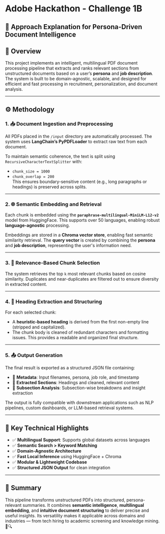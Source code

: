 # Adobe Hackathon - Challenge 1B  
## 🧠 Approach Explanation for Persona-Driven Document Intelligence

## 🧩 Overview
This project implements an intelligent, multilingual PDF document processing pipeline that extracts and ranks relevant sections from unstructured documents based on a user’s **persona** and **job description**. The system is built to be domain-agnostic, scalable, and designed for efficient and fast processing in recruitment, personalization, and document analysis.

---

## ⚙️ Methodology

### 1. 📥 Document Ingestion and Preprocessing
All PDFs placed in the `/input` directory are automatically processed. The system uses **LangChain’s PyPDFLoader** to extract raw text from each document.

To maintain semantic coherence, the text is split using `RecursiveCharacterTextSplitter` with:
- `chunk_size = 1000`
- `chunk_overlap = 200`  
This ensures boundary-sensitive content (e.g., long paragraphs or headings) is preserved across splits.

---

### 2. 🌐 Semantic Embedding and Retrieval
Each chunk is embedded using the **`paraphrase-multilingual-MiniLM-L12-v2`** model from HuggingFace. This supports over 50 languages, enabling robust **language-agnostic** processing.

Embeddings are stored in a **Chroma vector store**, enabling fast semantic similarity retrieval. The **query vector** is created by combining the **persona** and **job description**, representing the user's information need.

---

### 3. 🎯 Relevance-Based Chunk Selection
The system retrieves the top `k` most relevant chunks based on cosine similarity. Duplicates and near-duplicates are filtered out to ensure diversity in extracted content.

---

### 4. 🧹 Heading Extraction and Structuring
For each selected chunk:
- A **heuristic-based heading** is derived from the first non-empty line (stripped and capitalized).
- The chunk body is cleaned of redundant characters and formatting issues.
This provides a readable and organized final structure.

---

### 5. 📤 Output Generation
The final result is exported as a structured JSON file containing:
- 📌 **Metadata**: Input filenames, persona, job role, and timestamp
- 🧩 **Extracted Sections**: Headings and cleaned, relevant content
- 🧠 **Subsection Analysis**: Subsection-wise breakdowns and insight extraction

The output is fully compatible with downstream applications such as NLP pipelines, custom dashboards, or LLM-based retrieval systems.

---

## 🌟 Key Technical Highlights

- ✅ **Multilingual Support**: Supports global datasets across languages
- ✅ **Semantic Search > Keyword Matching**
- ✅ **Domain-Agnostic Architecture**
- ✅ **Fast Local Inference** using HuggingFace + Chroma
- ✅ **Modular & Lightweight Codebase**
- ✅ **Structured JSON Output** for clean integration

---

## 🧠 Summary
This pipeline transforms unstructured PDFs into structured, persona-relevant summaries. It combines **semantic intelligence**, **multilingual embedding**, and **intuitive document structuring** to deliver precise and useful insights. Its versatility makes it applicable across domains and industries — from tech hiring to academic screening and knowledge mining. 🧾🔍
